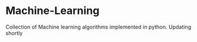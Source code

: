 # Machine-Learning
Collection of Machine learning algorithms implemented in python. Updating shortly
